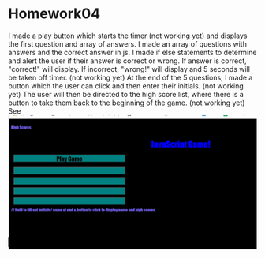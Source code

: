 # Homework04
I made a play button which starts the timer (not working yet) and displays the first question and array of answers.
I made an array of questions with answers and the correct answer in js. 
I made if else statements to determine and alert the user if their answer is correct or wrong.
If answer is correct, "correct!" will display. If incorrect, "wrong!" will display and 5 seconds will be taken off timer. (not working yet)
At the end of the 5 questions, I made a button which the user can click and then enter their initials. (not working yet)
The user will then be directed to the high score list, where there is a button to take them back to the beginning of the game. (not working yet)
See ![Code Quiz](./Homework4.1.png)

